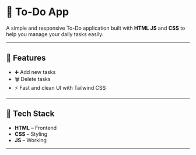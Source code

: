 # 📝 To-Do App

A simple and responsive To-Do application built with **HTML JS** and **CSS** to help you manage your daily tasks easily.

---

## 🚀 Features

- ➕ Add new tasks  
- 🗑️ Delete tasks  
- ⚡ Fast and clean UI with Tailwind CSS

---

## 🧰 Tech Stack

- **HTML** – Frontend  
- **CSS** – Styling  
- **JS** – Working 

---
